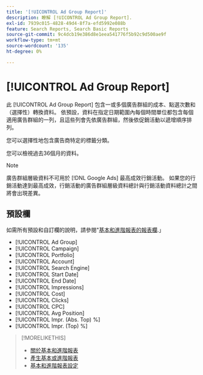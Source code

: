 ```yaml
---
title: '[!UICONTROL Ad Group Report]'
description: 瞭解 [!UICONTROL Ad Group Report].
exl-id: 7939c015-4828-49d4-8f7a-efd5992e088b
feature: Search Reports, Search Basic Reports
source-git-commit: 9c4dcb19e386d8e1eea541776f5b92c9d500ae9f
workflow-type: tm+mt
source-wordcount: '135'
ht-degree: 0%

---
```


# [!UICONTROL Ad Group Report]

此 [!UICONTROL Ad Group Report] 包含一或多個廣告群組的成本、點選次數和（選擇性）轉換資料。 依預設，資料在指定日期範圍內每個時間單位都包含每個適用廣告群組的一列，且這些列會先依廣告群組，然後依促銷活動以遞增順序排列。

您可以選擇性地包含廣告商特定的標籤分類。

您可以檢視過去36個月的資料。

>[!NOTE]
>
>廣告群組層級資料不可用於 [!DNL Google Ads] 最高成效行銷活動。 如果您的行銷活動達到最高成效，行銷活動的廣告群組層級資料總計與行銷活動資料總計之間將會出現差異。

## 預設欄

如需所有預設和自訂欄的說明，請參閱&quot;[基本和進階報表的報表欄](basic-advanced-report-columns.md).」

* [!UICONTROL Ad Group]
* [!UICONTROL Campaign]
* [!UICONTROL Portfolio]
* [!UICONTROL Account]
* [!UICONTROL Search Engine]
* [!UICONTROL Start Date]
* [!UICONTROL End Date]
* [!UICONTROL Impressions]
* [!UICONTROL Cost]
* [!UICONTROL Clicks]
* [!UICONTROL CPC]
* [!UICONTROL Avg Position]
* [!UICONTROL Impr. (Abs. Top) %]
* [!UICONTROL Impr. (Top) %]

>[!MORELIKETHIS]
>
>* [關於基本和進階報表](basic-advanced-report-about.md)
>* [產生基本或進階報表](basic-advanced-report-generate.md)
>* [基本和進階報表設定](basic-advanced-report-settings.md)
